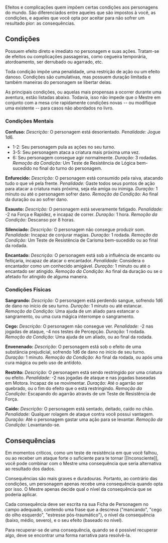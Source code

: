 Efeitos e complicações quem impõem certas condições aos personagens do mundo. São diferenciados entre aqueles que são impostos à você, as condições, e aqueles que você opta por aceitar para não sofrer um resultado pior: as consequências. 

## Condições
Possuem efeito direto e imediato no personagem e suas ações. Tratam-se de efeitos ou complicações passageiras, como cegueira temporária, atordoamento, ser derrubado ou agarrado, etc.  

Toda condição impõe uma penalidade, uma restrição de ação ou um efeito danoso. Condições são cumulativas, mas possuem duração limitada e também maneiras do personagem se libertar delas.

As principais condições, ou aquelas mais propensas a ocorrer durante uma aventura, estão listadas abaixo. Todavia, isso não impede que o Mestre em conjunto com a mesa crie rapidamente condições novas -- ou modifique uma existente -- para casos não abordados no livro.  
  
### Condições Mentais
**Confuso:**
_Descrição:_ O personagem está desorientado. 
_Penalidade:_ 
Jogue 1d6.
- 1-2: Seu personagem pula as ações no seu turno.
- 3-5: Seu personagem ataca a criatura mais próxima uma vez.
- 6: Seu personagem consegue agir normalmente. 
_Duração:_ 3 rodadas. 
_Remoção da Condição:_ Um Teste de Resistência de Lógica bem-sucedido no final do turno do personagem.

**Enfurecido:**
_Descrição:_ O personagem está consumido pela raiva, atacando tudo o que vê pela frente.
_Penalidade:_ Gaste todos seus pontos de ação para atacar a criatura mais próxima, seja ela amiga ou inimiga.
_Duração:_ 1 minuto ou até o personagem sofrer dano. 
_Remoção da Condição:_ Ao final da duração ou ao sofrer dano.

**Exausto:**
_Descrição:_ O personagem está severamente fatigado. 
_Penalidade:_ -2 na Força e Rapidez, e incapaz de correr. 
_Duração:_ 1 hora. 
_Remoção da Condição:_ Descanso por 8 horas.

**Silenciado:**
_Descrição:_ O personagem não consegue produzir som. 
_Penalidade:_ Incapaz de conjurar magias. 
_Duração:_ 1 rodada. 
_Remoção da Condição:_ Um Teste de Resistência de Carisma bem-sucedido ou ao final da rodada.

**Encantado:**
_Descrição:_ O personagem está sob a influência de encanto ou feitiçaria, incapaz de atacar o encantador.
_Penalidade:_ Considera o encantador como um conhecido amigável. 
_Duração:_ 1 minuto ou até o encantado ser atingido. 
_Remoção da Condição:_ Ao final da duração ou se o afetado for atingido de alguma maneira.

### Condições Físicas
**Sangrando:**
_Descrição:_ O personagem está perdendo sangue, sofrendo 1d6 de dano no início de seu turno. 
_Duração:_ 1 minuto ou até estancar. 
_Remoção da Condição:_ Uma ajuda de um aliado para estancar o sangramento, ou uma cura mágica interrompe o sangramento.

**Cego:**
_Descrição:_ O personagem não consegue ver. 
_Penalidade:_ -2 nas jogadas de ataque, -4 nos testes de Percepção. 
_Duração:_ 1 rodada. 
_Remoção da Condição:_ Uma ajuda de um aliado, ou ao final da rodada.

**Envenenado:**
_Descrição:_ O personagem está sob o efeito de uma substância prejudicial, sofrendo 1d6 de dano no início de seu turno. 
_Duração:_ 1 minuto. 
_Remoção da Condição:_ Ao final da rodada, ou após uma cura mágica ou pelo uso de antídoto.

**Restrito:**
_Descrição:_ O personagem está sendo restringido por uma criatura ou efeito. 
_Penalidade:_ -2 nas jogadas de ataque e nas jogadas baseadas em Motora. Incapaz de se movimentar.
_Duração:_ Até o agarrão ser quebrado, ou o fim do efeito que o está restringindo. 
_Remoção da Condição:_ Escapando do agarrão através de um Teste de Resistência de Força.

**Caído:**
_Descrição:_ O personagem está sentado, deitado, caído no chão. 
_Penalidade:_ Qualquer rolagem de ataque contra você possui vantagem. 
_Duração:_ Até o personagem gastar uma ação para se levantar. 
_Remoção da Condição:_ Levantando-se.

## Consequências
Em momentos críticos, como um teste de resistência em que você falhou, ou ao receber um ataque forte o suficiente para te tornar [[Inconsciente]], você pode combinar com o Mestre uma consequência que seria alternativa ao resultado dos dados. 

Consequências são mais graves e duradouras. Portanto, ao contrário das condições, um personagem apenas recebe uma consequência quando opta por isso. O Mestre apenas decide qual o nível da consequência que se poderia aplicar. 

Cada consequência deve ser escrita na sua Ficha de Personagem no campo adequado, contendo uma frase que a descreva ("mancando", "cego do olho esquerdo", "estresse pós-traumático"), o nível da consequência (baixo, médio, severo), e o seu efeito (baseado no nível). 

Para recuperar-se de uma consequência, quando se é possível recuperar algo, deve se encontrar uma forma narrativa para resolvê-la. 